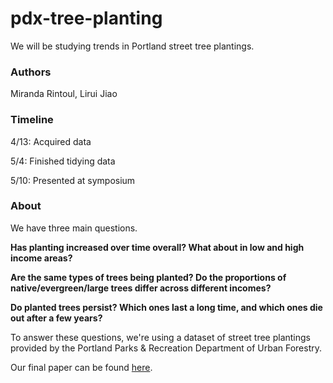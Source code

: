 # pdx-tree-planting

We will be studying trends in Portland street tree plantings.

### Authors

Miranda Rintoul, Lirui Jiao

### Timeline

4/13: Acquired data

5/4: Finished tidying data

5/10: Presented at symposium

### About

We have three main questions.

**Has planting increased over time overall?  What about in low and high income areas?**

**Are the same types of trees being planted?  Do the proportions of native/evergreen/large trees differ across different incomes?**

**Do planted trees persist?  Which ones last a long time, and which ones die out after a few years?**

To answer these questions, we're using a dataset of street tree plantings provided by the Portland Parks & Recreation Department of Urban Forestry.  

Our final paper can be found [here](https://github.com/ds-civic-data/pdx-tree-planting/blob/master/documents/final_project.md).






